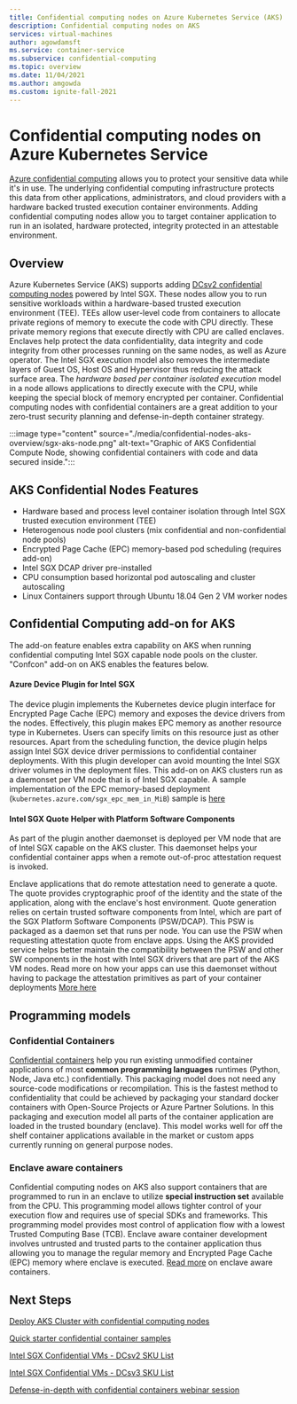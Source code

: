```yaml
---
title: Confidential computing nodes on Azure Kubernetes Service (AKS)
description: Confidential computing nodes on AKS
services: virtual-machines
author: agowdamsft
ms.service: container-service
ms.subservice: confidential-computing
ms.topic: overview
ms.date: 11/04/2021
ms.author: amgowda
ms.custom: ignite-fall-2021
---
```


# Confidential computing nodes on Azure Kubernetes Service

[Azure confidential computing](overview.md) allows you to protect your sensitive data while it's in use. The underlying confidential computing infrastructure protects this data from other applications, administrators, and cloud providers with a hardware backed trusted execution container environments. Adding confidential computing nodes allow you to target container application to run in an isolated, hardware protected, integrity protected in an attestable environment.

## Overview

Azure Kubernetes Service (AKS) supports adding [DCsv2 confidential computing nodes](confidential-computing-enclaves.md) powered by Intel SGX. These nodes allow you to run sensitive workloads within a hardware-based trusted execution environment (TEE). TEEs allow user-level code from containers to allocate private regions of memory to execute the code with CPU directly. These private memory regions that execute directly with CPU are called enclaves. Enclaves help protect the data confidentiality, data integrity and code integrity from other processes running on the same nodes, as well as Azure operator. The Intel SGX execution model also removes the intermediate layers of Guest OS, Host OS and Hypervisor thus reducing the attack surface area. The *hardware based per container isolated execution* model in a node allows applications to directly execute with the CPU, while keeping the special block of memory encrypted per container. Confidential computing nodes with confidential containers are a great addition to your zero-trust security planning and defense-in-depth container strategy.

:::image type="content" source="./media/confidential-nodes-aks-overview/sgx-aks-node.png" alt-text="Graphic of AKS Confidential Compute Node, showing confidential containers with code and data secured inside.":::

## AKS Confidential Nodes Features

- Hardware based and process level container isolation through Intel SGX trusted execution environment (TEE) 
- Heterogenous node pool clusters (mix confidential and non-confidential node pools)
- Encrypted Page Cache (EPC) memory-based pod scheduling (requires add-on)
- Intel SGX DCAP driver pre-installed
- CPU consumption based horizontal pod autoscaling and cluster autoscaling
- Linux Containers support through Ubuntu 18.04 Gen 2 VM worker nodes

## Confidential Computing add-on for AKS
The add-on feature enables extra capability on AKS when running confidential computing Intel SGX capable node pools on the cluster. "Confcon" add-on on AKS enables the features below.

#### Azure Device Plugin for Intel SGX <a id="sgx-plugin"></a>

The device plugin implements the Kubernetes device plugin interface for Encrypted Page Cache (EPC) memory and exposes the device drivers from the nodes. Effectively, this plugin makes EPC memory as another resource type in Kubernetes. Users can specify limits on this resource just as other resources. Apart from the scheduling function, the device plugin helps assign Intel SGX device driver permissions to confidential container deployments. With this plugin developer can avoid mounting the Intel SGX driver volumes in the deployment files. This add-on on AKS clusters run as a daemonset per VM node that is of Intel SGX capable. A sample implementation of the EPC memory-based deployment (`kubernetes.azure.com/sgx_epc_mem_in_MiB`) sample is [here](https://github.com/Azure-Samples/confidential-computing/blob/main/containersamples/helloworld/helm/templates/helloworld.yaml)

#### Intel SGX Quote Helper with Platform Software Components <a id="sgx-plugin"></a>

As part of the plugin another daemonset is deployed  per VM node that are of Intel SGX capable on the AKS cluster. This daemonset helps your confidential container apps when a remote out-of-proc attestation request is invoked. 

Enclave applications that do remote attestation need to generate a quote. The quote provides cryptographic proof of the identity and the state of the application, along with the enclave's host environment. Quote generation relies on certain trusted software components from Intel, which are part of the SGX Platform Software Components (PSW/DCAP). This PSW is packaged as a daemon set that runs per node. You can use the PSW when requesting attestation quote from enclave apps. Using the AKS provided service helps better maintain the compatibility between the PSW and other SW components in the host with Intel SGX drivers that are part of the AKS VM nodes. Read more on how your apps can use this daemonset without having to package the attestation primitives as part of your container deployments [More here](confidential-nodes-aks-addon.md#psw-with-sgx-quote-helper)

## Programming models

### Confidential Containers

[Confidential containers](confidential-containers.md) help you run existing unmodified container applications of most **common programming languages** runtimes (Python, Node, Java etc.) confidentially. This packaging model does not need any source-code modifications or recompilation. This is the fastest method to confidentiality that could be achieved by packaging your standard docker containers with Open-Source Projects or Azure Partner Solutions. In this packaging and execution model all parts of the container application are loaded in the trusted boundary (enclave). This model works well for off the shelf container applications available in the market or custom apps currently running on general purpose nodes.

### Enclave aware containers
Confidential computing nodes on AKS also support containers that are programmed to run in an enclave to utilize **special instruction set** available from the CPU. This programming model allows tighter control of your execution flow and requires use of special SDKs and frameworks. This programming model provides most control of application flow with a lowest Trusted Computing Base (TCB). Enclave aware container development involves untrusted and trusted parts to the container application thus allowing you to manage the regular memory and Encrypted Page Cache (EPC) memory where enclave is executed. [Read more](enclave-aware-containers.md) on enclave aware containers.

## Next Steps

[Deploy AKS Cluster with confidential computing nodes](./confidential-enclave-nodes-aks-get-started.md)

[Quick starter confidential container samples](https://github.com/Azure-Samples/confidential-container-samples)

[Intel SGX Confidential VMs - DCsv2 SKU List](../virtual-machines/dcv2-series.md)

[Intel SGX Confidential VMs - DCsv3 SKU List](../virtual-machines/dcv3-series.md)

[Defense-in-depth with confidential containers webinar session](https://www.youtube.com/watch?reload=9&v=FYZxtHI_Or0&feature=youtu.be)

<!-- LINKS - external -->
[Azure Attestation]: ../attestation/index.yml


<!-- LINKS - internal -->
[DC Virtual Machine]: /confidential-computing/virtual-machine-solutions-sgx.md
